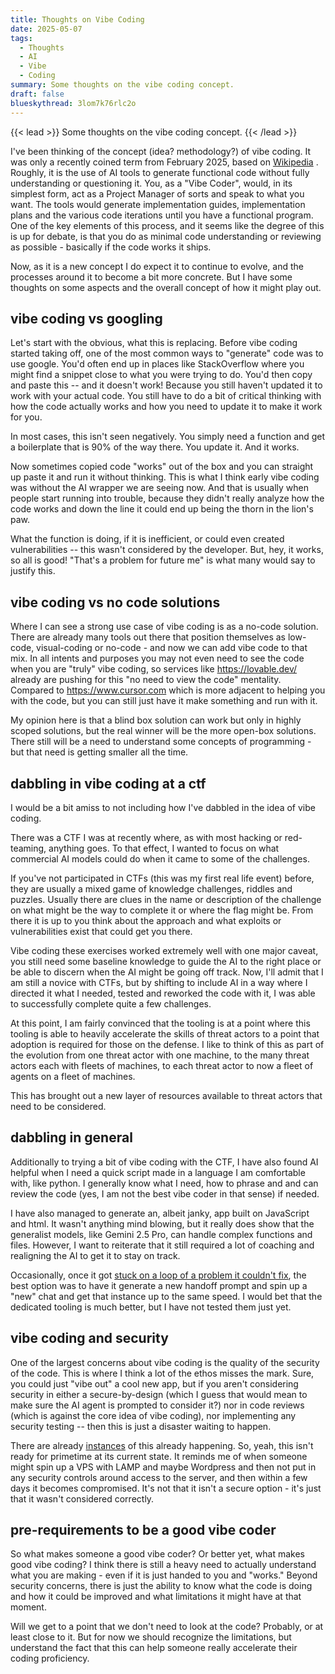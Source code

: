 ```yaml
---
title: Thoughts on Vibe Coding
date: 2025-05-07
tags:
  - Thoughts
  - AI
  - Vibe
  - Coding
summary: Some thoughts on the vibe coding concept.
draft: false
blueskythread: 3lom7k76rlc2o
---
```

{{< lead >}}
Some thoughts on the vibe coding concept.
{{< /lead >}}

I've been thinking of the concept (idea? methodology?) of vibe coding. It was only a recently coined term from February 2025, based on [Wikipedia](https://en.wikipedia.org/wiki/Vibe_coding) .  Roughly, it is the use of AI tools to generate functional code without fully understanding or questioning it. You, as a "Vibe Coder", would, in its simplest form, act as a Project Manager of sorts and speak to what you want. The tools would generate implementation guides, implementation plans and the various code iterations until you have a functional program. One of the key elements of this process, and it seems like the degree of this is up for debate, is that you do as minimal code understanding or reviewing as possible - basically if the code works it ships.

Now, as it is a new concept I do expect it to continue to evolve, and the processes around it to become a bit more concrete. But I have some thoughts on some aspects and the overall concept of how it might play out.

## vibe coding vs googling

Let's start with the obvious, what this is replacing. Before vibe coding started taking off, one of the most common ways to "generate" code was to use google.  You'd often end up in places like StackOverflow where you might find a snippet close to what you were trying to do. You'd then copy and paste this -- and it doesn't work! Because you still haven't updated it to work with your actual code. You still have to do a bit of critical thinking with how the code actually works and how you need to update it to make it work for you.

In most cases, this isn't seen negatively. You simply need a function and get a boilerplate that is 90% of the way there. You update it. And it works. 

Now sometimes copied code "works" out of the box and you can straight up paste it and run it without thinking. This is what I think early vibe coding was without the AI wrapper we are seeing now. And that is usually when people start running into trouble, because they didn't really analyze how the code works and down the line it could end up being the thorn in the lion's paw.

What the function is doing, if it is inefficient, or could even created vulnerabilities -- this wasn't considered by the developer. But, hey, it works, so all is good! "That's a problem for future me" is what many would say to justify this.
## vibe coding vs no code solutions
Where I can see a strong use case of vibe coding is as a no-code solution. There are already many tools out there that  position themselves as low-code, visual-coding or no-code - and now we can add vibe code to that mix. In all intents and purposes you may not even need to see the code when you are "truly" vibe coding, so services like https://lovable.dev/ already are pushing for this "no need to view the code" mentality. Compared to https://www.cursor.com which is more adjacent to helping you with the code, but you can still just have it make something and run  with it.

My opinion here is that a blind box solution can work but only in highly scoped solutions, but the real winner will be the more open-box solutions.  There still will be a need to understand some concepts of programming - but that need is getting smaller all the time. 
## dabbling in vibe coding at a ctf
I would be a bit amiss to not including how I've dabbled in the idea of vibe coding. 

There was a CTF I was at recently where, as with most hacking or red-teaming, anything goes. To that effect, I wanted to focus on what commercial AI models could do when it came to some of the challenges. 

If you've not participated in CTFs (this was my first real life event) before, they are usually a mixed game of knowledge challenges, riddles and puzzles. Usually there are clues in the name or description of the challenge on what might be the way to complete it or where the flag might be. From there it is up to you think about the approach and what exploits or vulnerabilities exist that could get you there.

Vibe coding these exercises worked extremely well with one major caveat, you still need some baseline knowledge to guide the AI to the right place or be able to discern when the AI might be going off track. Now, I'll admit that I am still a novice with CTFs, but by shifting to include AI in a way where I directed it what I needed, tested and reworked the code with it, I was able to successfully complete quite a few challenges.

At this point, I am fairly convinced that the tooling is at a point where this tooling is able to heavily accelerate the skills of threat actors to a point that adoption is required for those on the defense. I like to think of this as part of the evolution from one threat actor with one machine, to the many threat actors each with fleets of machines, to each threat actor to now a fleet of agents on a fleet of machines. 

This has brought out a new layer of resources available to threat actors that need to be considered.
## dabbling in general
Additionally to trying a bit of vibe coding with the CTF, I have also found AI helpful when I need a quick script made in a language I am comfortable with, like python. I generally know what I need, how to phrase and and can review the code (yes, I am not the best vibe coder in that sense) if needed.

I have also managed to generate an, albeit janky, app built on JavaScript and html. It wasn't anything mind blowing, but it really does show that the generalist models, like Gemini 2.5 Pro, can handle complex functions and files. However, I want to reiterate that it still required a lot of coaching and realigning the AI to get it to stay on track.

Occasionally, once it got [stuck on a loop of a problem it couldn't fix](https://news.ycombinator.com/item?id=43688933), the best option was to have it generate a new handoff prompt and spin up a "new" chat and get that instance up to the same speed. I would bet that the dedicated tooling is much better, but I have not tested them just yet.
## vibe coding and security
One of the largest concerns about vibe coding is the quality of the security of the code. This is where I think a lot of the ethos misses the mark. Sure, you could just "vibe out" a cool new app, but if you aren't considering security in either a secure-by-design (which I guess that would mean to make sure the AI agent is prompted to consider it?) nor in code reviews (which is against the core idea of vibe coding), nor implementing any security testing -- then this is just a disaster waiting to happen.

There are already [instances](https://nmn.gl/blog/vibe-coding-fantasy) of this already happening. So, yeah, this isn't ready for primetime at its current state. It reminds me of when someone might spin up a VPS with LAMP and maybe Wordpress and then not put in any security controls around access to the server, and then within a few days it becomes compromised. It's not that it isn't a secure option - it's just that it wasn't considered correctly.
## pre-requirements to be a good vibe coder
So what makes someone a good vibe coder? Or better yet, what makes good vibe coding? I think there is still a heavy need to actually understand what you are making - even if it is just handed to you and "works." Beyond security concerns, there is just the ability to know what the code is doing and how it could be improved and what limitations it might have at that moment. 

Will we get to a point that we don't need to look at the code? Probably, or at least close to it. But for now we should recognize the limitations, but understand the fact that this can help someone really accelerate their coding proficiency.
